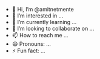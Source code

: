 - 👋 Hi, I’m @amitnetmente
- 👀 I’m interested in ...
- 🌱 I’m currently learning ...
- 💞️ I’m looking to collaborate on ...
- 📫 How to reach me ...
- 😄 Pronouns: ...
- ⚡ Fun fact: ...

<!---
amitnetmente/amitnetmente is a ✨ special ✨ repository because its `README.md` (this file) appears on your GitHub profile.
You can click the Preview link to take a look at your changes.
--->
